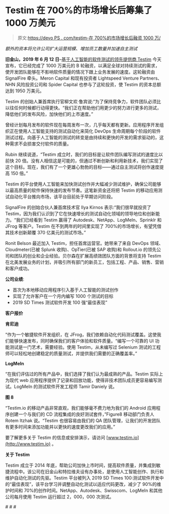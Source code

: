 # Testim 在 700%的市场增长后筹集了 1000 万美元

> 原文:[https://devo PS . com/testim-在 700%的市场增长后融资 1000 万/](https://devops.com/testim-raises-10-million-after-700-percent-market-growth/)

*额外的资本将允许公司扩大运营规模、增加员工数量并加速自主测试*

**旧金山，2019 年 6 月 12 日**–[基于人工智能的软件测试的领先提供商 Testim](https://www.testim.io/) 今天宣布，它已经完成了 1000 万美元的 B 轮融资，以满足全球对持续测试的需求，使开发团队能够在不影响软件质量的情况下跟上业务发展的速度。这轮融资由 SignalFire 牵头。Meron Capital 和现有投资者 Lightspeed Venture Partners、NHN 风险投资公司和 Spider Capital 也参与了这轮投资，使 Testim 的资本总额达到 1950 万美元。

Testim 的创始人兼首席执行官柳文欢·鲁宾说:“为了保持竞争力，软件团队必须比以往任何时候都行动得更快。“我们正在帮助他们用更少的努力进行更多的测试，降低他们的发布风险，加快他们的上市速度。”

曾经计划每月发布的软件现在每周发布一次，几乎每天都有更新。应用程序开发组织正在使用人工智能支持的测试自动化来简化 DevOps 生命周期每个阶段的软件测试过程。向基于人工智能的测试的转变是由持续和更快的开发的需求驱动的，这种需求不会损害交付软件的质量。

Rubin 继续说道，“Testim 成立时，我们的目标是让软件团队编写测试的速度比以前快 20 倍。没有人相信这是可能的，但通过不断创新和利用新技术，我们实现了这个目标。现在，我们有了一个更雄心勃勃的目标——通过自主测试将创作速度提高 150 倍。”

Testim 的平台使用人工智能来加快测试创作并大幅减少测试维护，确保公司能够以最高质量的软件保持快速的发布节奏。这笔新资金还将把 Testim 的移动应用测试自动化平台推向市场，该平台目前处于早期访问阶段。

SignalFire 的创始合伙人兼首席技术官 Ilya Kirnos 表示:“我们很早就投资了 Testim，因为我们认识到了它在快速增长的测试自动化领域的领导地位和创新能力。“我们已经看到 Testim 赢得了 Autodesk、NetApp、LogMeIn、Sprinklr 和 JFrog 等客户。Testim 在不到两年的时间里实现了 700%的市场增长，有望凭借其技术创新颠覆 370 亿美元的测试市场。”

Ronit Belson 最近加入 Testim，担任首席运营官。她带来了来自 DevOps 领域、Cloudmeter(已被 Splunk 收购)、OpTier(已被 SAP 收购)和 Rollout.io 的领先公司和团队的创业和企业经验。贝尔森在扩展高绩效团队方面的背景将支持 Testim 在北美发展业务的计划，并吸引所有部门的新员工，包括工程、产品、销售、营销和客户成功。

**公司业绩**:

*   首次为本地移动应用程序引入基于人工智能的测试创作
*   实现了允许客户在一个月内编写 1000 个测试的目标
*   2019 SD Times 测试软件开发 100 强“最佳表现”

**客户报价**

**肯尼迪**

“作为一个敏捷软件开发组织，在 JFrog，我们依赖自动化代码测试覆盖。这使我们能够快速发布，同时确保我们的客户体验和软件质量。“编写一个可靠的 UI 功能测试是一门艺术，需要经验。使用 Testim，从未编写过 Selenium 测试的工程师可以轻松地创建稳定的质量测试，并提供我们需要的正确覆盖率。”

**LogMeIn**

“在我们评估过的所有产品中，我们选择了我们认为最成熟的产品。Testim 实际上为现代 web 应用程序提供了记录和回放功能，使得非技术团队成员更容易编写测试。LogMeIn 的测试软件开发工程师 Tamir Daniely 说。

**图 8**

“Testim.io 的移动产品非常直观，我们能够毫不费力地为我们的 Android 应用程序创建一个与我们的 CD 流程集成的良好测试套件，”Figure8 移动部门负责人 Rotem Itzhak 说。“Testim 也很容易由我们的 QA 团队管理，让我们的开发团队有更多时间来添加功能并以更快的速度更改我们的应用。”

要了解更多关于 Testim 的信息或安排演示，请访问 [www.testim.io](http://www.testim.io) 。

**关于 Testim**

Testim 成立于 2014 年底，帮助公司加快上市时间，提高软件质量，并集成到敏捷流程中。该公司在旧金山和特拉维夫设有办事处，是使用人工智能创作、执行和维护自动化测试的先驱。Testim 平台被列入 2019 SD Times 100:测试软件开发中的“最佳表现”，该平台学习并调整自动化测试以适应代码更改，减少了 90%的维护时间和 70%的创作时间。NetApp、Autodesk、Swisscom、LogMeIn 和其他公司每月使用 Testim 运行超过 2，000，000 次测试。

*# # #*